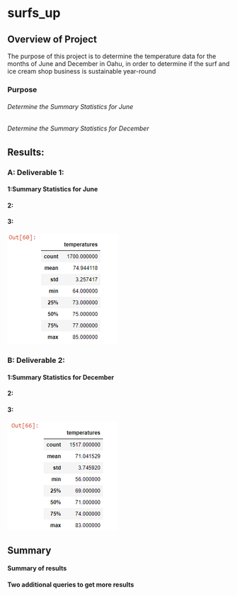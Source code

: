 # surfs_up

## Overview of Project
The purpose of this project is to determine the temperature data for the months of June and December in Oahu, in order to determine if the surf and ice cream shop business is sustainable year-round

### Purpose
###### Determine the Summary Statistics for June
###### Determine the Summary Statistics for December

## Results: 
### A: Deliverable 1: 
#### 1:Summary Statistics for June
#### 2:
#### 3:

![alt text](https://github.com/vd1310/surfs_up/blob/main/June.PNG)

### B: Deliverable 2: 
#### 1:Summary Statistics for December
#### 2:
#### 3:

![alt text](https://github.com/vd1310/surfs_up/blob/main/December.PNG)


## Summary
#### Summary of results

#### Two additional queries to get more results



